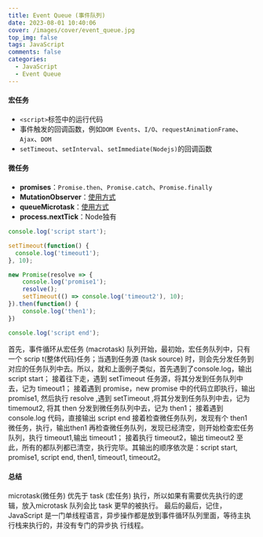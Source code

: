 ```yaml
---
title: Event Queue (事件队列)
date: 2023-08-01 10:40:06
cover: /images/cover/event_queue.jpg
top_img: false
tags: JavaScript
comments: false
categories:
  - JavaScript
  - Event Queue
---
```


#### 宏任务

- `<script>`标签中的运行代码
- 事件触发的回调函数，例如`DOM Events`、`I/O`、`requestAnimationFrame`、`Ajax`、`DOM`
- `setTimeout`、`setInterval`、`setImmediate(Nodejs)`的回调函数

#### 微任务

- **promises**：`Promise.then`、`Promise.catch`、`Promise.finally`
- **MutationObserver**：[使用方式](http://javascript.ruanyifeng.com/dom/mutationobserver.html)
- **queueMicrotask**：[使用方式](https://developer.mozilla.org/zh-CN/docs/Web/API/WindowOrWorkerGlobalScope/queueMicrotask)
- **process.nextTick**：Node独有

```js
console.log('script start');

setTimeout(function() {
  console.log('timeout1');
}, 10);

new Promise(resolve => {
    console.log('promise1');
    resolve();
    setTimeout(() => console.log('timeout2'), 10);
}).then(function() {
    console.log('then1');
})

console.log('script end');
```

首先，事件循环从宏任务 (macrotask) 队列开始，最初始，宏任务队列中，只有一个 scrip t(整体代码)任务；当遇到任务源 (task source) 时，则会先分发任务到对应的任务队列中去。所以，就和上面例子类似，首先遇到了console.log，输出 script start； 接着往下走，遇到 setTimeout 任务源，将其分发到任务队列中去，记为 timeout1； 接着遇到 promise，new promise 中的代码立即执行，输出 promise1, 然后执行 resolve ,遇到 setTimeout ,将其分发到任务队列中去，记为 timemout2, 将其 then 分发到微任务队列中去，记为 then1； 接着遇到 console.log 代码，直接输出 script end 接着检查微任务队列，发现有个 then1 微任务，执行，输出then1 再检查微任务队列，发现已经清空，则开始检查宏任务队列，执行 timeout1,输出 timeout1； 接着执行 timeout2，输出 timeout2 至此，所有的都队列都已清空，执行完毕。其输出的顺序依次是：script start, promise1, script end, then1, timeout1, timeout2。

#### 总结

microtask(微任务) 优先于 task (宏任务) 执行，所以如果有需要优先执行的逻辑，放入microtask 队列会比 task 更早的被执行。
最后的最后，记住，JavaScript 是一门单线程语言，异步操作都是放到事件循环队列里面，等待主执行栈来执行的，并没有专门的异步执
行线程。
